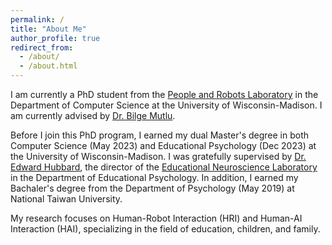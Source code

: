 ```yaml
---
permalink: /
title: "About Me"
author_profile: true
redirect_from: 
  - /about/
  - /about.html
---
```


I am currently a PhD student from the [People and Robots Laboratory](https://peopleandrobots.wisc.edu/?repeat=w3tc) in the Department of Computer Science at the University of Wisconsin-Madison. I am currently advised by [Dr. Bilge Mutlu](http://bilgemutlu.com). 

Before I join this PhD program, I earned my dual Master's degree in both Computer Science (May 2023) and Educational Psychology (Dec 2023) at the University of Wisconsin-Madison. I was gratefully supervised by [Dr. Edward Hubbard](), the director of the [Educational Neuroscience Laboratory]() in the Department of Educational Psychology. In addition, I earned my Bachaler's degree from the Department of Psychology (May 2019) at National Taiwan University. 

My research focuses on Human-Robot Interaction (HRI) and Human-AI Interaction (HAI), specializing in the field of education, children, and family. 



